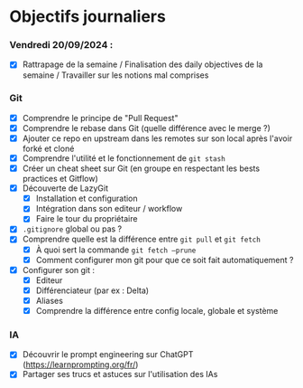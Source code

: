 # Objectifs journaliers

### Vendredi 20/09/2024 :

- [x] Rattrapage de la semaine / Finalisation des daily objectives de la semaine / Travailler sur les notions mal comprises

### Git

- [x] Comprendre le principe de "Pull Request"
- [x] Comprendre le rebase dans Git (quelle différence avec le merge ?)
- [x] Ajouter ce repo en upstream dans les remotes sur son local après l'avoir forké et cloné
- [x] Comprendre l'utilité et le fonctionnement de `git stash`
- [x] Créer un cheat sheet sur Git (en groupe en respectant les bests practices et Gitflow)
- [x] Découverte de LazyGit
  - [x] Installation et configuration
  - [x] Intégration dans son editeur / workflow
  - [x] Faire le tour du propriétaire
- [x] `.gitignore` global ou pas ?
- [x] Comprendre quelle est la différence entre `git pull` et `git fetch`
  - [x] À quoi sert la commande `git fetch —prune`
  - [x] Comment configurer mon git pour que ce soit fait automatiquement ?
- [x] Configurer son git :
  - [x] Editeur
  - [x] Différenciateur (par ex : Delta)
  - [x] Aliases
  - [x] Comprendre la différence entre config locale, globale et système

### IA

- [x] Découvrir le prompt engineering sur ChatGPT (https://learnprompting.org/fr/)
- [x] Partager ses trucs et astuces sur l'utilisation des IAs
